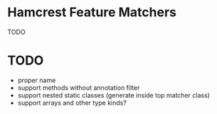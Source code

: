 # Hamcrest Feature Matchers

TODO

# TODO

* proper name
* support methods without annotation filter
* support nested static classes (generate inside top matcher class)
* support arrays and other type kinds?    
     